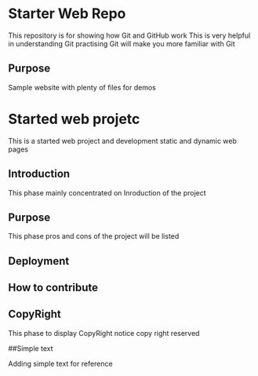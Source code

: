 # Starter Web Repo

This repository is for showing how Git and GitHub work
This is very helpful in understanding Git
practising Git will make you more familiar with Git

## Purpose

Sample website with plenty of files for demos

# Started web projetc

This is a started web project and development static and dynamic web pages

## Introduction

This phase mainly concentrated on Inroduction of the project

## Purpose

This phase pros and cons of the project will be listed

## Deployment

## How to contribute

## CopyRight

This phase to display CopyRight notice copy right reserved

##Simple text

Adding simple text for reference